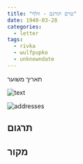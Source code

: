 ```yaml
---
title: "טרם תורגם - וולף"
date: 1940-03-28
categories:
  - letter
tags:
  - rivka
  - wulfpupko
  - unknowndate
---
```


תאריך משוער

![text](/pupko-papers/assets/images/1940-03-28-content.jpg)

![addresses](/pupko-papers/assets/images/1940-03-28-addresses.jpg)

## תרגום


## מקור
